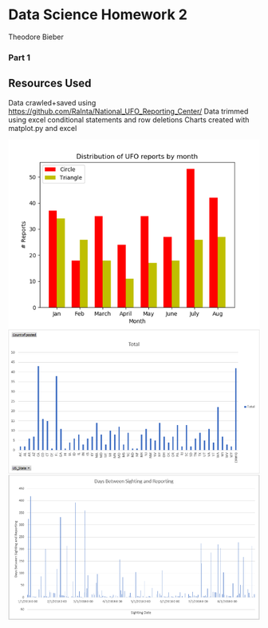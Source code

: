 Data Science Homework 2
===
Theodore Bieber
### Part 1

Resources Used
---
Data crawled+saved using https://github.com/RaInta/National_UFO_Reporting_Center/
Data trimmed using excel conditional statements and row deletions
Charts created with matplot.py and excel

![UFO Observations by Month](UFO_observations_by_month.png)
![Count per State](count_per_state.png)
![Days Between Sighting and Reporting](difference_between_sighting_and_reporting.png)

